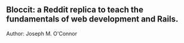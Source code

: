 ## Bloccit: a Reddit replica to teach the fundamentals of web development and Rails.

Author: Joseph M. O'Connor
